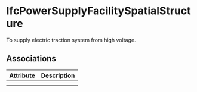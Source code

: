 IfcPowerSupplyFacilitySpatialStructure
======================================
To supply electric traction system from high voltage.


Associations
------------
| Attribute   | Description   |
|-------------|---------------|
|             |               |
|             |               |

